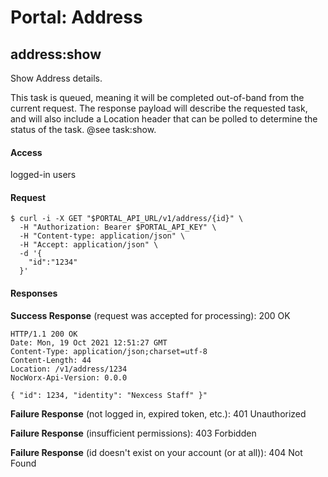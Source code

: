 # Portal: Address

## address:show
Show Address details.

This task is queued, meaning it will be completed out-of-band from the current request. The response payload will describe the requested task, and will also include a Location header that can be polled to determine the status of the task. @see task:show.

#### Access
logged-in users

#### Request
```
$ curl -i -X GET "$PORTAL_API_URL/v1/address/{id}" \
  -H "Authorization: Bearer $PORTAL_API_KEY" \
  -H "Content-type: application/json" \
  -H "Accept: application/json" \
  -d '{
    "id":"1234"
  }'
```

#### Responses
**Success Response** (request was accepted for processing): 200 OK
```
HTTP/1.1 200 OK
Date: Mon, 19 Oct 2021 12:51:27 GMT
Content-Type: application/json;charset=utf-8
Content-Length: 44
Location: /v1/address/1234
NocWorx-Api-Version: 0.0.0

{ "id": 1234, "identity": "Nexcess Staff" }"
```

**Failure Response** (not logged in, expired token, etc.): 401 Unauthorized

**Failure Response** (insufficient permissions): 403 Forbidden

**Failure Response** (id doesn't exist on your account (or at all)): 404 Not Found
